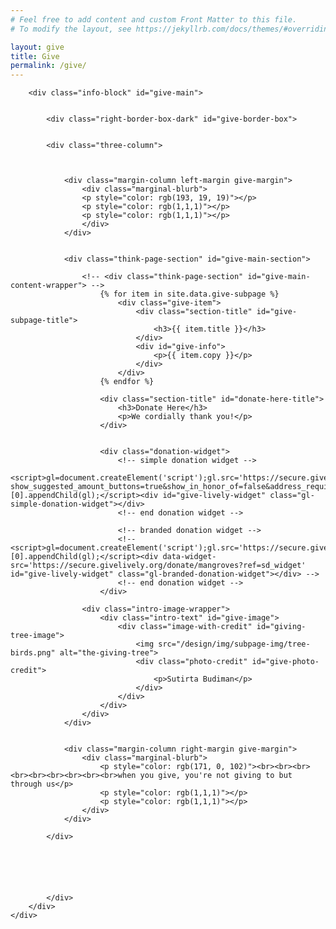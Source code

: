 ```yaml
---
# Feel free to add content and custom Front Matter to this file.
# To modify the layout, see https://jekyllrb.com/docs/themes/#overriding-theme-defaults

layout: give
title: Give
permalink: /give/
---
```


<head>
    <meta charset="UTF-8" />
    <meta name="viewport" content="width=device-width">
    <link rel="stylesheet" type="text/css" href="../css/readmore-styles.css" />
    <link rel="stylesheet" type="text/css" href="../css/styles.css" />

<body id="give-body">
    <div id="give-wrapper">

        <div class="info-block" id="give-main">


            <div class="right-border-box-dark" id="give-border-box">


            <div class="three-column">



                <div class="margin-column left-margin give-margin">
                    <div class="marginal-blurb">
                    <p style="color: rgb(193, 19, 19)"></p>
                    <p style="color: rgb(1,1,1)"></p>
                    <p style="color: rgb(1,1,1)"></p>
                    </div>
                </div>


                <div class="think-page-section" id="give-main-section">

                    <!-- <div class="think-page-section" id="give-main-content-wrapper"> -->
                        {% for item in site.data.give-subpage %}
                            <div class="give-item">
                                <div class="section-title" id="give-subpage-title">
                                    <h3>{{ item.title }}</h3>
                                </div>
                                <div id="give-info">
                                    <p>{{ item.copy }}</p>
                                </div>
                            </div>
                        {% endfor %}

                        <div class="section-title" id="donate-here-title">
                            <h3>Donate Here</h3>
                            <p>We cordially thank you!</p>
                        </div>


                        <div class="donation-widget">
                            <!-- simple donation widget -->
                            <script>gl=document.createElement('script');gl.src='https://secure.givelively.org/widgets/simple_donation/mangroves.js?show_suggested_amount_buttons=true&show_in_honor_of=false&address_required=false&has_required_custom_question=null&suggested_donation_amounts[]=50&suggested_donation_amounts[]=100&suggested_donation_amounts[]=500&suggested_donation_amounts[]=1000';document.getElementsByTagName('head')[0].appendChild(gl);</script><div id="give-lively-widget" class="gl-simple-donation-widget"></div>
                            <!-- end donation widget -->

                            <!-- branded donation widget -->
                            <!-- <script>gl=document.createElement('script');gl.src='https://secure.givelively.org/widgets/branded_donation/mangroves.js';document.getElementsByTagName('head')[0].appendChild(gl);</script><div data-widget-src='https://secure.givelively.org/donate/mangroves?ref=sd_widget' id="give-lively-widget" class="gl-branded-donation-widget"></div> -->
                            <!-- end donation widget -->
                        </div>

                    <div class="intro-image-wrapper">
                        <div class="intro-text" id="give-image">
                            <div class="image-with-credit" id="giving-tree-image">
                                <img src="/design/img/subpage-img/tree-birds.png" alt="the-giving-tree">
                                <div class="photo-credit" id="give-photo-credit">
                                    <p>Sutirta Budiman</p>
                                </div>
                            </div>
                        </div>
                    </div>
                </div> 


                <div class="margin-column right-margin give-margin">
                    <div class="marginal-blurb">
                        <p style="color: rgb(171, 0, 102)"><br><br><br><br><br><br><br><br><br>when you give, you're not giving to but through us</p>
                        <p style="color: rgb(1,1,1)"></p>
                        <p style="color: rgb(1,1,1)"></p>
                    </div>
                </div>

            </div>
                
                




            </div>
        </div>
    </div>

</body>

